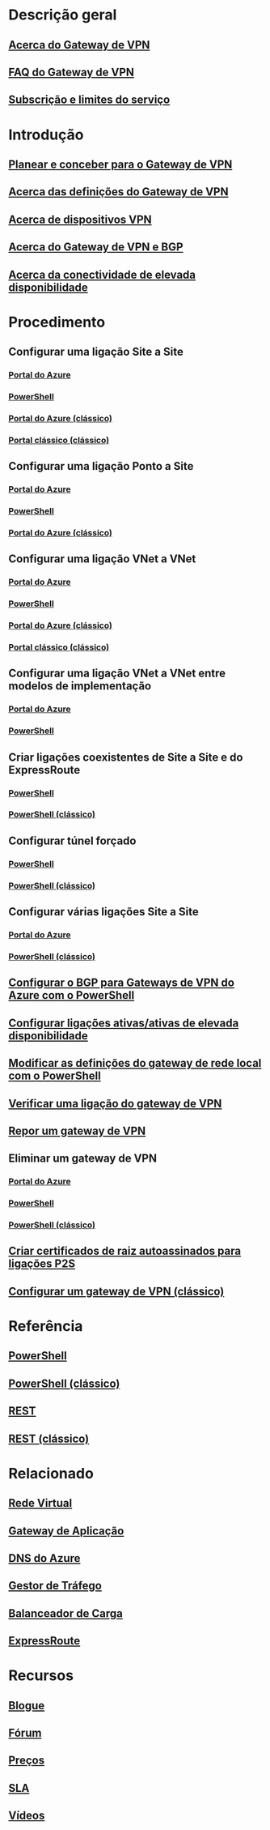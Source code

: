 # Descrição geral
## [Acerca do Gateway de VPN](vpn-gateway-about-vpngateways.md)
## [FAQ do Gateway de VPN](vpn-gateway-vpn-faq.md)
## [Subscrição e limites do serviço](../azure-subscription-service-limits.md)

# Introdução
## [Planear e conceber para o Gateway de VPN](vpn-gateway-plan-design.md)
## [Acerca das definições do Gateway de VPN](vpn-gateway-about-vpn-gateway-settings.md)
## [Acerca de dispositivos VPN](vpn-gateway-about-vpn-devices.md)
## [Acerca do Gateway de VPN e BGP](vpn-gateway-bgp-overview.md)
## [Acerca da conectividade de elevada disponibilidade](vpn-gateway-highlyavailable.md)

# Procedimento
## Configurar uma ligação Site a Site
### [Portal do Azure](vpn-gateway-howto-site-to-site-resource-manager-portal.md)
### [PowerShell](vpn-gateway-create-site-to-site-rm-powershell.md)
### [Portal do Azure (clássico)](vpn-gateway-howto-site-to-site-classic-portal.md)
### [Portal clássico (clássico)](vpn-gateway-site-to-site-create.md)
## Configurar uma ligação Ponto a Site
### [Portal do Azure](vpn-gateway-howto-point-to-site-resource-manager-portal.md)
### [PowerShell](vpn-gateway-howto-point-to-site-rm-ps.md)
### [Portal do Azure (clássico)](vpn-gateway-howto-point-to-site-classic-azure-portal.md)
## Configurar uma ligação VNet a VNet
### [Portal do Azure](vpn-gateway-howto-vnet-vnet-resource-manager-portal.md)
### [PowerShell](vpn-gateway-vnet-vnet-rm-ps.md)
### [Portal do Azure (clássico)](vpn-gateway-howto-vnet-vnet-portal-classic.md)
### [Portal clássico (clássico)](virtual-networks-configure-vnet-to-vnet-connection.md)
## Configurar uma ligação VNet a VNet entre modelos de implementação
### [Portal do Azure](vpn-gateway-connect-different-deployment-models-portal.md)
### [PowerShell](vpn-gateway-connect-different-deployment-models-powershell.md)
## Criar ligações coexistentes de Site a Site e do ExpressRoute
### [PowerShell](../expressroute/expressroute-howto-coexist-resource-manager.md?toc=%2fazure%2fvpn-gateway%2ftoc.json)
### [PowerShell (clássico)](../expressroute/expressroute-howto-coexist-classic.md?toc=%2fazure%2fvpn-gateway%2ftoc.json)
## Configurar túnel forçado
### [PowerShell](vpn-gateway-forced-tunneling-rm.md)
### [PowerShell (clássico)](vpn-gateway-about-forced-tunneling.md)
## Configurar várias ligações Site a Site
### [Portal do Azure](vpn-gateway-howto-multi-site-to-site-resource-manager-portal.md)
### [PowerShell (clássico)](vpn-gateway-multi-site.md)
## [Configurar o BGP para Gateways de VPN do Azure com o PowerShell](vpn-gateway-bgp-resource-manager-ps.md)
## [Configurar ligações ativas/ativas de elevada disponibilidade](vpn-gateway-activeactive-rm-powershell.md)
## [Modificar as definições do gateway de rede local com o PowerShell](vpn-gateway-modify-local-network-gateway.md)
## [Verificar uma ligação do gateway de VPN](vpn-gateway-verify-connection-resource-manager.md)
## [Repor um gateway de VPN](vpn-gateway-resetgw-classic.md)
## Eliminar um gateway de VPN
### [Portal do Azure](vpn-gateway-delete-vnet-gateway-portal.md)
### [PowerShell](vpn-gateway-delete-vnet-gateway-powershell.md)
### [PowerShell (clássico)](vpn-gateway-delete-vnet-gateway-classic-powershell.md)
## [Criar certificados de raiz autoassinados para ligações P2S](vpn-gateway-certificates-point-to-site.md)
## [Configurar um gateway de VPN (clássico)](vpn-gateway-configure-vpn-gateway-mp.md)

# Referência
## [PowerShell](https://msdn.microsoft.com/library/mt163510(v=azure.300))
## [PowerShell (clássico)](https://msdn.microsoft.com/library/mt270335(v=azure.300))
## [REST](https://msdn.microsoft.com/library/mt163859)
## [REST (clássico)](https://msdn.microsoft.com/library/jj154113)

# Relacionado
## [Rede Virtual](/azure/virtual-network/)
## [Gateway de Aplicação](/azure/application-gateway/)
## [DNS do Azure](/azure/dns/)
## [Gestor de Tráfego](/azure/traffic-manager/)
## [Balanceador de Carga](/azure/load-balancer/)
## [ExpressRoute](/azure/expressroute/)

# Recursos
## [Blogue](https://azure.microsoft.com/blog/topics/networking)
## [Fórum](https://social.msdn.microsoft.com/Forums/azure/home?forum=WAVirtualMachinesVirtualNetwork)
## [Preços](https://azure.microsoft.com/pricing/details/vpn-gateway)
## [SLA](https://azure.microsoft.com/support/legal/sla)
## [Vídeos](https://azure.microsoft.com/documentation/videos/index/?services=vpn-gateway)
